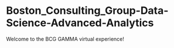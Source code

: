 # Boston_Consulting_Group-Data-Science-Advanced-Analytics
Welcome to the BCG GAMMA virtual experience!
